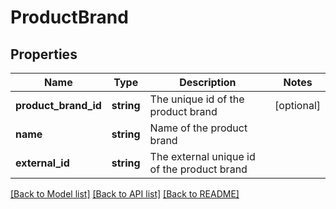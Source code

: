 # ProductBrand

## Properties
Name | Type | Description | Notes
------------ | ------------- | ------------- | -------------
**product_brand_id** | **string** | The unique id of the product brand | [optional] 
**name** | **string** | Name of the product brand | 
**external_id** | **string** | The external unique id of the product brand | 

[[Back to Model list]](../../README.md#documentation-for-models) [[Back to API list]](../../README.md#documentation-for-api-endpoints) [[Back to README]](../../README.md)


